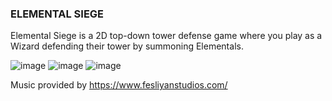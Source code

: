 ### ELEMENTAL SIEGE

Elemental Siege is a 2D top-down tower defense game where you play as a Wizard defending their tower by summoning Elementals.

![image](https://github.com/user-attachments/assets/a3c79b96-f6c2-4d53-b2bb-3b0e00cf4e27)
![image](https://github.com/user-attachments/assets/eb53d48a-7390-4ec8-9c4b-9eb8e4d79877)
![image](https://github.com/user-attachments/assets/fbca68be-bd86-4802-9972-6fb3e690c227)


Music provided by https://www.fesliyanstudios.com/
